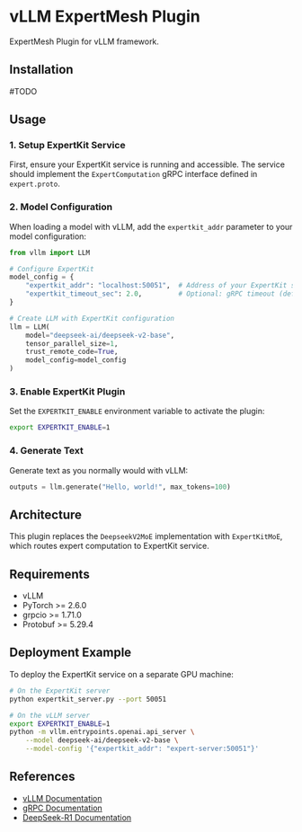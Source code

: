 # vLLM ExpertMesh Plugin

ExpertMesh Plugin for vLLM framework.

## Installation

#TODO

## Usage

### 1. Setup ExpertKit Service

First, ensure your ExpertKit service is running and accessible. The service should implement the `ExpertComputation` gRPC interface defined in `expert.proto`.

### 2. Model Configuration

When loading a model with vLLM, add the `expertkit_addr` parameter to your model configuration:

```python
from vllm import LLM

# Configure ExpertKit
model_config = {
    "expertkit_addr": "localhost:50051",  # Address of your ExpertKit service
    "expertkit_timeout_sec": 2.0,         # Optional: gRPC timeout (default: 2.0s)
}

# Create LLM with ExpertKit configuration
llm = LLM(
    model="deepseek-ai/deepseek-v2-base", 
    tensor_parallel_size=1,
    trust_remote_code=True,
    model_config=model_config
)
```

### 3. Enable ExpertKit Plugin

Set the `EXPERTKIT_ENABLE` environment variable to activate the plugin:

```bash
export EXPERTKIT_ENABLE=1
```

### 4. Generate Text

Generate text as you normally would with vLLM:

```python
outputs = llm.generate("Hello, world!", max_tokens=100)
```

## Architecture

This plugin replaces the `DeepseekV2MoE` implementation with `ExpertKitMoE`, which routes expert computation to ExpertKit service.

## Requirements

- vLLM
- PyTorch >= 2.6.0
- grpcio >= 1.71.0
- Protobuf >= 5.29.4

## Deployment Example

To deploy the ExpertKit service on a separate GPU machine:

```bash
# On the ExpertKit server
python expertkit_server.py --port 50051

# On the vLLM server
export EXPERTKIT_ENABLE=1
python -m vllm.entrypoints.openai.api_server \
    --model deepseek-ai/deepseek-v2-base \
    --model-config '{"expertkit_addr": "expert-server:50051"}'
```

## References

- [vLLM Documentation](https://github.com/vllm-project/vllm)
- [gRPC Documentation](https://grpc.io/docs/languages/python/)
- [DeepSeek-R1 Documentation](https://github.com/deepseek-ai/DeepSeek-R1)